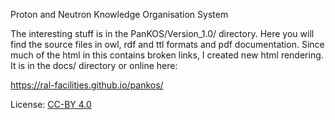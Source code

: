 
Proton and Neutron Knowledge Organisation System

The interesting stuff is in the PanKOS/Version_1.0/ directory. Here you will find the source files in owl, rdf and ttl formats and pdf documentation. Since much of the html in this contains broken links, I created new html rendering. It is in the docs/ directory or online here:

https://ral-facilities.github.io/pankos/

License: [CC-BY 4.0](https://creativecommons.org/licenses/by/4.0/)
